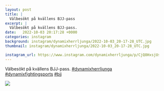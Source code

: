 ```yaml
---
layout: post
title: |
  Välbesökt på kvällens BJJ-pass
excerpt: |
  Välbesökt på kvällens BJJ-pass.   
date:   2022-10-03 20:17:28 +0000
categories: instagram
background: instagram/dynamixherrljunga/2022-10-03_20-17-28_UTC.jpg
thumbnail: instagram/dynamixherrljunga/2022-10-03_20-17-28_UTC.jpg

instagram_url: https://www.instagram.com/dynamixherrljunga/p/CjQ8HxsjUsF
---
```

Välbesökt på kvällens BJJ-pass. [#dynamixherrljunga](https://www.instagram.com/explore/tags/dynamixherrljunga/) [#dynamixfightingsports](https://www.instagram.com/explore/tags/dynamixfightingsports/) [#bjj](https://www.instagram.com/explore/tags/bjj/)



<img src='{{ site.baseurl }}/instagram/dynamixherrljunga/2022-10-03_20-17-28_UTC.jpg' class='img-fluid' />
